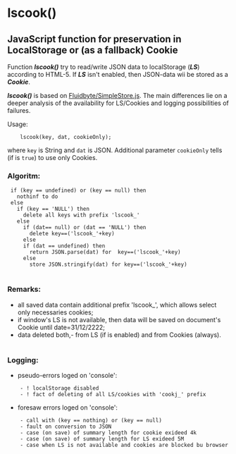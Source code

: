 # lscook()
## JavaScript function for preservation in LocalStorage or (as a fallback) Cookie  

Function ***lscook()*** try to read/write JSON data to localStorage (***LS***) according to HTML-5. 
If ***LS*** isn't enabled, then JSON-data wii be stored as a ***Cookie***. 

***lscook()*** is based on [Fluidbyte/SimpleStore.js](https://gist.github.com/Fluidbyte/4718380).
The main differences lie on a deeper analysis of the availability for LS/Cookies and logging possibilities of failures.

Usage:
```
    lscook(key, dat, cookieOnly);
```    
 where `key` is String and `dat` is JSON. Additional parameter `cookieOnly` tells (if is `true`) to use only Cookies.
  
### Algoritm: 
```
 if (key == undefined) or (key == null) then 
   nothinf to do
 else
   if (key == 'NULL') then 
     delete all keys with prefix 'lscook_'
   else
     if (dat== null) or (dat == 'NULL') then 
       delete key==('lscook_'+key)
     else
     if (dat == undefined) then 
       return JSON.parse(dat) for  key==('lscook_'+key)
     else
       store JSON.stringify(dat) for key==('lscook_'+key) 
```   
#
### Remarks:
 
  - all saved data contain additional prefix 'lscook_', which allows select only necessaries cookies; 
  - if window's LS is not available, then data will be saved on document's Cookie until date=31/12/2222;
  - data deleted both,- from LS (if is enabled) and from Cookies (always).
  
 #
 ### Logging: 
   + pseudo-errors loged on 'console':
```   
    - ! localStorage disabled
    - ! fact of deleting of all LS/cookies with 'cookj_' prefix 
 ```    
   + foresaw errors loged on 'console':
```      
    - call with (key == nothing) or (key == null)
    - fault on conversion to JSON
    - case (on save) of summary length for cookie exideed 4k
    - case (on save) of summary length for LS exideed 5M
    - case when LS is not available and cookies are blocked bu browser
```
